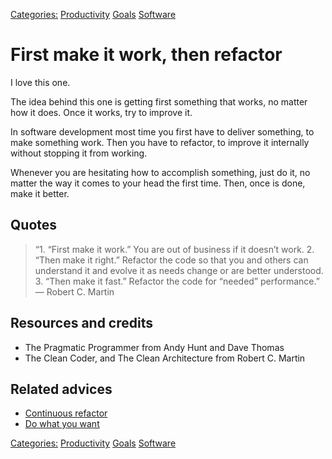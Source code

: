 [Categories:](../Categories/index.md) [Productivity](../Categories/Productivity.md) [Goals](../Categories/Goals.md) [Software](../Categories/Software.md)
# First make it work, then refactor

I love this one.
 
The idea behind this one is getting first something that works, no matter how it does. Once it works, try to improve it.
 
In software development most time you first have to deliver something, to make something work. Then you have to refactor, to improve it internally without stopping it from working.
 
Whenever you are hesitating how to accomplish something, just do it, no matter the way it comes to your head the first time. Then, once is done, make it better.

## Quotes

> “1. “First make it work.” You are out of business if it doesn’t work. 2. “Then make it right.” Refactor the code so that you and others can understand it and evolve it as needs change or are better understood. 3. “Then make it fast.” Refactor the code for “needed” performance.” — Robert C. Martin

## Resources and credits

- The Pragmatic Programmer from Andy Hunt and Dave Thomas
- The Clean Coder, and The Clean Architecture from Robert C. Martin

## Related advices

- [Continuous refactor](../Continuous%20refactor/index.md)
- [Do what you want](../Do%20what%20you%20want/index.md)

[Categories:](../Categories/index.md) [Productivity](../Categories/Productivity.md) [Goals](../Categories/Goals.md) [Software](../Categories/Software.md)